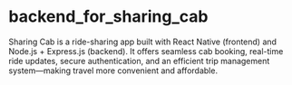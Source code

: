# backend_for_sharing_cab
Sharing Cab is a ride-sharing app built with React Native (frontend) and Node.js + Express.js (backend). It offers seamless cab booking, real-time ride updates, secure authentication, and an efficient trip management system—making travel more convenient and affordable.
